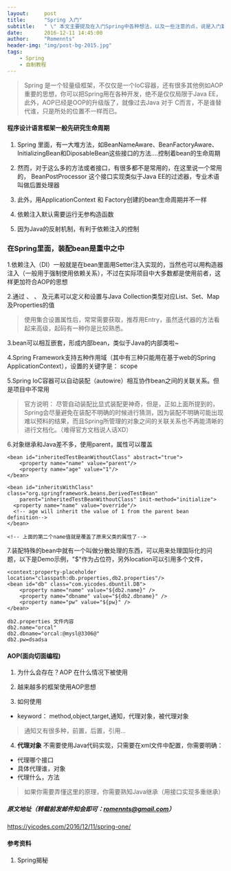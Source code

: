 ```yaml
---
layout:     post
title:      "Spring 入门"
subtitle:   " \" 本文主要提及在入门Spring中各种想法，以及一些注意的点，说是入门篇，其实是我学完AOP之后的总结~~文中更多的是入门的一些要点 \""
date:       2016-12-11 14:45:00
author:     "Romennts"
header-img: "img/post-bg-2015.jpg"
tags:
    - Spring
    - 自制教程
---
```



> Spring 是一个轻量级框架，不仅仅是一个IoC容器，还有很多其他例如AOP重要的思想，你可以把Spring用在各种开发，绝不是仅仅局限于Java EE，此外，AOP已经是OOP的升级版了，就像过去Java 对于 C而言，不是谁替代谁，只是所处的位置不一样而已。

#### 程序设计语言框架一般先研究生命周期

1. Spring 里面，有一大堆方法，如BeanNameAware、BeanFactoryAware、InitializingBean和DiposableBean这些接口的方法....控制着bean的生命周期

2. 然而，对于这么多的方法或者接口，有很多都不是常用的，在这里说一个常用的， BeanPostProcessor 这个接口实现类似于Java EE的过滤器，专业术语叫做后置处理器

3. 此外，用ApplicationContext 和 Factory创建的bean生命周期并不一样

4. 依赖注入默认需要运行无参构造函数

5. 因为Java的反射机制，有利于依赖注入的控制

###  在Spring里面，装配bean是重中之中

1.依赖注入（DI）一般就是在bean里面用Setter注入实现的，当然也可以用构造器注入（一般用于强制使用依赖关系），不过在实际项目中大多数都是使用前者，这样更加符合AOP的思想

2.通过<list/> 、 <set/> 、 <map/>及<props/>元素可以定义和设置与Java Collection类型对应List、Set、Map及Properties的值

> 使用集合设置属性后，常常需要获取，推荐用Entry，虽然迭代器的方法看起来高级，起码有一种你是比较熟悉。

3.bean可以相互嵌套，形成内部bean，类似于Java的内部类啦~

4.Spring Framework支持五种作用域（其中有三种只能用在基于web的Spring ApplicationContext），设置的关键字是： scope

5.Spring IoC容器可以自动装配（autowire）相互协作bean之间的关联关系。但是项目中不常用

> 官方说明： 尽管自动装配比显式装配更神奇，但是，正如上面所提到的，Spring会尽量避免在装配不明确的时候进行猜测，因为装配不明确可能出现难以预料的结果，而且Spring所管理的对象之间的关联关系也不再能清晰的进行文档化。（难得官方文档说人话XD）

6.对象继承和Java差不多，使用parent，属性可以覆盖

```
<bean id="inheritedTestBeanWithoutClass" abstract="true">
    <property name="name" value="parent"/>
    <property name="age" value="1"/>
</bean>

<bean id="inheritsWithClass" class="org.springframework.beans.DerivedTestBean"
    parent="inheritedTestBeanWithoutClass" init-method="initialize">
  <property name="name" value="override"/>
  <!-- age will inherit the value of 1 from the parent bean definition-->
</bean>

<!-- 上面的第二个name值就是覆盖了原来父类的属性了-->
```

7.装配特殊的bean中就有一个叫做分散处理的东西，可以用来处理国际化的问题，以下是Demo示例，"$"作为占位符，另外location可以引用多个文件，

```
<context:property-placeholder location="classpath:db.properties,db2.properties"/>
<bean id="db" class="com.yicodes.dbuntil.DB">
	<property name="name" value="${db2.name}" />
	<property name="dbname" value="${db2.dbname}" />
	<property name="pw" value="${pw}" />
</bean>

db2.properties 文件内容
db2.name="orcal"
db2.dbname="orcal:@mysl@3306@"
db2.pw=dsadsa
```

#### AOP(面向切面编程)

1. 为什么会存在？AOP 在什么情况下被使用

2. 越来越多的框架使用AOP思想

3. 如何使用

* keyword： method,object,target,通知，代理对象，被代理对象
> 通知又有很多种，前置，后置，引用...

4.  **代理对象** 不需要使用Java代码实现，只需要在xml文件中配置，你需要明确：
* 代理哪个接口
* 具体代理谁，对象
* 代理什么，方法
> 如果你需要弄懂这里的原理，你需要熟知Java继承（用接口实现多重继承）

##### 原文地址（转载前发邮件知会即可：romennts@gmail.com）
https://yicodes.com/2016/12/11/spring-one/

#### 参考资料

1. Spring揭秘
